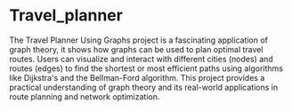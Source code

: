 # Travel_planner
The Travel Planner Using Graphs project is a fascinating application of graph theory, it shows how graphs can be used to plan optimal travel routes. Users can visualize and interact with different cities (nodes) and routes (edges) to find the shortest or most efficient paths using algorithms like Dijkstra's and the Bellman-Ford algorithm. This project provides a practical understanding of graph theory and its real-world applications in route planning and network optimization.
